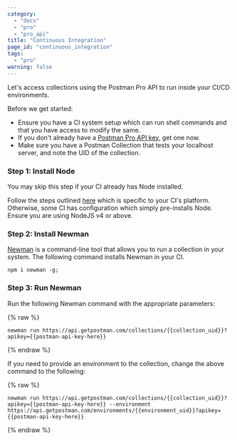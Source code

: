 ```yaml
---
category:
  - "docs"
  - "pro"
  - "pro_api"
title: "Continuous Integration"
page_id: "continuous_integration"
tags: 
  - "pro"
warning: false
---
```


Let's access collections using the Postman Pro API to run inside your CI/CD environments.

Before we get started:

*   Ensure you have a CI system setup which can run shell commands and that you have access to modify the same.
*   If you don't already have a [Postman Pro API key](https://docs.api.getpostman.com/#authentication), get one now.
*   Make sure you have a Postman Collection that tests your localhost server, and note the UID of the collection.

### Step 1: Install Node

You may skip this step if your CI already has Node installed.

Follow the steps outlined [here](https://nodejs.org/en/download/package-manager/) which is specific to your CI's platform. Otherwise, some CI has configuration which simply pre-installs Node. Ensure you are using NodeJS v4 or above.

### Step 2: Install Newman

[Newman](/docs/postman/collection_runs/command_line_integration_with_newman) is a command-line tool that allows you to run a collection in your system. The following command installs Newman in your CI.

```
npm i newman -g;
```

### Step 3: Run Newman

Run the following Newman command with the appropriate parameters:

{% raw %}
```
newman run https://api.getpostman.com/collections/{{collection_uid}}?apikey={{postman-api-key-here}}
```
{% endraw %}


If you need to provide an environment to the collection, change the above command to the following:

{% raw %}
```
newman run https://api.getpostman.com/collections/{{collection_uid}}?apikey={{postman-api-key-here}} --environment https://api.getpostman.com/environments/{{environment_uid}}?apikey={{postman-api-key-here}}
```
{% endraw %}
